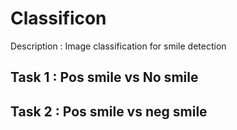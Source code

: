 # Classificon

Description : Image classification for smile detection

## Task 1 :  Pos smile vs No smile
## Task 2 : Pos smile vs neg smile
